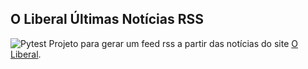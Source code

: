 ## O Liberal Últimas Notícias RSS  
![Pytest](https://github.com/richmont/oliberal-ultimas-noticias-rss/actions/workflows/python-app.yml/badge.svg?event=push)
Projeto para gerar um feed rss a partir das notícias do site [O Liberal](https://www.oliberal.com/ultimas-noticias).


